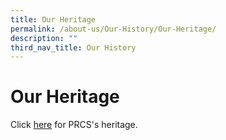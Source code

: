 ```yaml
---
title: Our Heritage
permalink: /about-us/Our-History/Our-Heritage/
description: ""
third_nav_title: Our History
---
```

Our Heritage
============

  

Click [here](http://gg.gg/prcss-history) for PRCS's heritage.